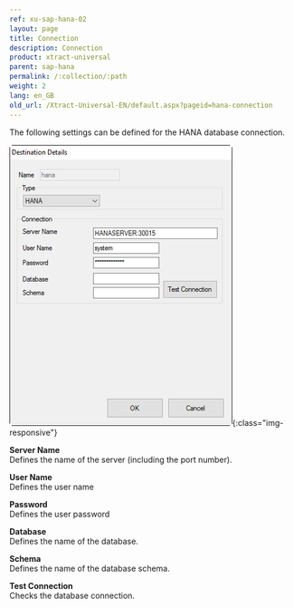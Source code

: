 ```yaml
---
ref: xu-sap-hana-02
layout: page
title: Connection
description: Connection
product: xtract-universal
parent: sap-hana
permalink: /:collection/:path
weight: 2
lang: en_GB
old_url: /Xtract-Universal-EN/default.aspx?pageid=hana-connection
---
```


The following settings can be defined for the HANA database connection. 

![hana-destination](/img/content/hana-destination.png){:class="img-responsive"}


**Server Name**<br>
Defines the name of the server (including the port number).

**User Name**<br>
Defines the user name 

**Password**<br>
Defines the user password

**Database**<br> 
Defines the name of the database.
             
**Schema**<br>
Defines the name of the database schema.


**Test Connection**<br>
Checks the database connection.  